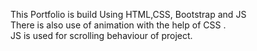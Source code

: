 This Portfolio is build Using HTML,CSS, Bootstrap and JS <br>
There is also use of animation with the help of CSS .<br>
JS is used for scrolling behaviour of project.
